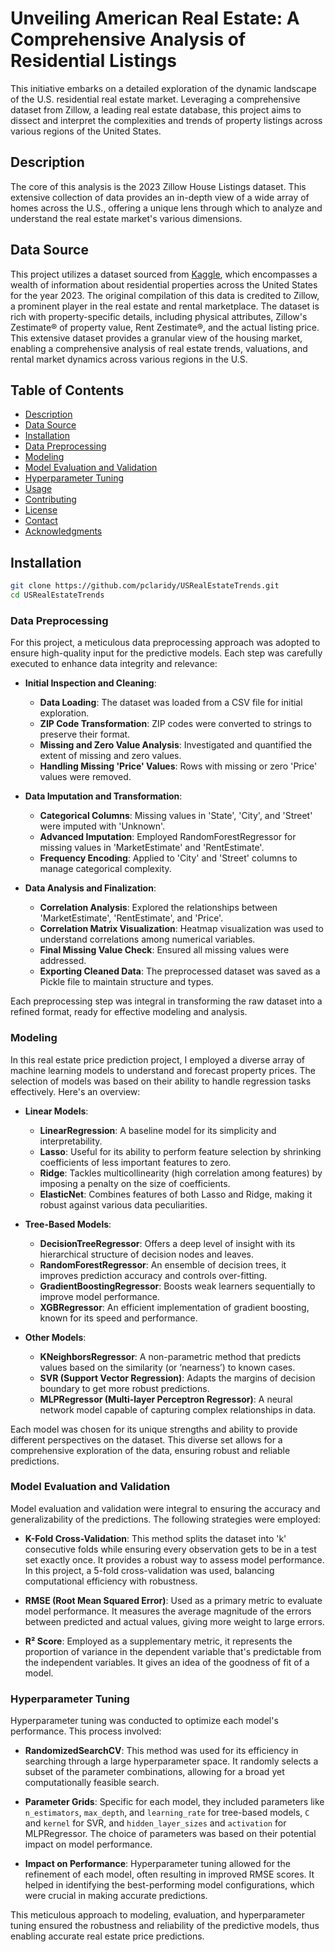 # Unveiling American Real Estate: A Comprehensive Analysis of Residential Listings

This initiative embarks on a detailed exploration of the dynamic landscape of the U.S. residential real estate market. Leveraging a comprehensive dataset from Zillow, a leading real estate database, this project aims to dissect and interpret the complexities and trends of property listings across various regions of the United States.

## Description

The core of this analysis is the 2023 Zillow House Listings dataset. This extensive collection of data provides an in-depth view of a wide array of homes across the U.S., offering a unique lens through which to analyze and understand the real estate market's various dimensions.

## Data Source

This project utilizes a dataset sourced from [Kaggle](https://www.kaggle.com/datasets/febinphilips/us-house-listings-2023), which encompasses a wealth of information about residential properties across the United States for the year 2023. The original compilation of this data is credited to Zillow, a prominent player in the real estate and rental marketplace. The dataset is rich with property-specific details, including physical attributes, Zillow's Zestimate® of property value, Rent Zestimate®, and the actual listing price. This extensive dataset provides a granular view of the housing market, enabling a comprehensive analysis of real estate trends, valuations, and rental market dynamics across various regions in the U.S.

## Table of Contents

- [Description](#description)
- [Data Source](#data-source)
- [Installation](#installation)
- [Data Preprocessing](#data-preprocessing)
- [Modeling](#modeling)
- [Model Evaluation and Validation](#model-evaluation-and-validation)
- [Hyperparameter Tuning](#hyperparameter-tuning)
- [Usage](#usage)
- [Contributing](#contributing)
- [License](#license)
- [Contact](#contact)
- [Acknowledgments](#acknowledgments)

## Installation

```bash
git clone https://github.com/pclaridy/USRealEstateTrends.git
cd USRealEstateTrends
```
### Data Preprocessing

For this project, a meticulous data preprocessing approach was adopted to ensure high-quality input for the predictive models. Each step was carefully executed to enhance data integrity and relevance:

- **Initial Inspection and Cleaning**:
  - **Data Loading**: The dataset was loaded from a CSV file for initial exploration.
  - **ZIP Code Transformation**: ZIP codes were converted to strings to preserve their format.
  - **Missing and Zero Value Analysis**: Investigated and quantified the extent of missing and zero values.
  - **Handling Missing 'Price' Values**: Rows with missing or zero 'Price' values were removed.

- **Data Imputation and Transformation**:
  - **Categorical Columns**: Missing values in 'State', 'City', and 'Street' were imputed with 'Unknown'.
  - **Advanced Imputation**: Employed RandomForestRegressor for missing values in 'MarketEstimate' and 'RentEstimate'.
  - **Frequency Encoding**: Applied to 'City' and 'Street' columns to manage categorical complexity.

- **Data Analysis and Finalization**:
  - **Correlation Analysis**: Explored the relationships between 'MarketEstimate', 'RentEstimate', and 'Price'.
  - **Correlation Matrix Visualization**: Heatmap visualization was used to understand correlations among numerical variables.
  - **Final Missing Value Check**: Ensured all missing values were addressed.
  - **Exporting Cleaned Data**: The preprocessed dataset was saved as a Pickle file to maintain structure and types.

Each preprocessing step was integral in transforming the raw dataset into a refined format, ready for effective modeling and analysis.

### Modeling

In this real estate price prediction project, I employed a diverse array of machine learning models to understand and forecast property prices. The selection of models was based on their ability to handle regression tasks effectively. Here's an overview:

- **Linear Models**:
  - **LinearRegression**: A baseline model for its simplicity and interpretability.
  - **Lasso**: Useful for its ability to perform feature selection by shrinking coefficients of less important features to zero.
  - **Ridge**: Tackles multicollinearity (high correlation among features) by imposing a penalty on the size of coefficients.
  - **ElasticNet**: Combines features of both Lasso and Ridge, making it robust against various data peculiarities.

- **Tree-Based Models**:
  - **DecisionTreeRegressor**: Offers a deep level of insight with its hierarchical structure of decision nodes and leaves.
  - **RandomForestRegressor**: An ensemble of decision trees, it improves prediction accuracy and controls over-fitting.
  - **GradientBoostingRegressor**: Boosts weak learners sequentially to improve model performance.
  - **XGBRegressor**: An efficient implementation of gradient boosting, known for its speed and performance.

- **Other Models**:
  - **KNeighborsRegressor**: A non-parametric method that predicts values based on the similarity (or ‘nearness’) to known cases.
  - **SVR (Support Vector Regression)**: Adapts the margins of decision boundary to get more robust predictions.
  - **MLPRegressor (Multi-layer Perceptron Regressor)**: A neural network model capable of capturing complex relationships in data.

Each model was chosen for its unique strengths and ability to provide different perspectives on the dataset. This diverse set allows for a comprehensive exploration of the data, ensuring robust and reliable predictions.

### Model Evaluation and Validation

Model evaluation and validation were integral to ensuring the accuracy and generalizability of the predictions. The following strategies were employed:

- **K-Fold Cross-Validation**: This method splits the dataset into 'k' consecutive folds while ensuring every observation gets to be in a test set exactly once. It provides a robust way to assess model performance. In this project, a 5-fold cross-validation was used, balancing computational efficiency with robustness.

- **RMSE (Root Mean Squared Error)**: Used as a primary metric to evaluate model performance. It measures the average magnitude of the errors between predicted and actual values, giving more weight to large errors.

- **R² Score**: Employed as a supplementary metric, it represents the proportion of variance in the dependent variable that's predictable from the independent variables. It gives an idea of the goodness of fit of a model.

### Hyperparameter Tuning

Hyperparameter tuning was conducted to optimize each model's performance. This process involved:

- **RandomizedSearchCV**: This method was used for its efficiency in searching through a large hyperparameter space. It randomly selects a subset of the parameter combinations, allowing for a broad yet computationally feasible search.

- **Parameter Grids**: Specific for each model, they included parameters like `n_estimators`, `max_depth`, and `learning_rate` for tree-based models, `C` and `kernel` for SVR, and `hidden_layer_sizes` and `activation` for MLPRegressor. The choice of parameters was based on their potential impact on model performance.

- **Impact on Performance**: Hyperparameter tuning allowed for the refinement of each model, often resulting in improved RMSE scores. It helped in identifying the best-performing model configurations, which were crucial in making accurate predictions.

This meticulous approach to modeling, evaluation, and hyperparameter tuning ensured the robustness and reliability of the predictive models, thus enabling accurate real estate price predictions.

